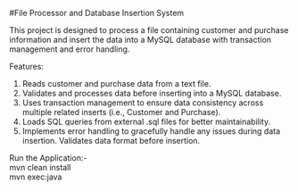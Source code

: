 #File Processor and Database Insertion System

This project is designed to process a file containing customer and purchase information and insert the data into a MySQL database with transaction management and error handling.

Features:

1. Reads customer and purchase data from a text file.
2. Validates and processes data before inserting into a MySQL database.
3. Uses transaction management to ensure data consistency across multiple related inserts (i.e., Customer and Purchase).  
4. Loads SQL queries from external .sql files for better maintainability.  
5. Implements error handling to gracefully handle any issues during data insertion.
Validates data format before insertion.

Run the Application:-   
mvn clean install  
mvn exec:java
